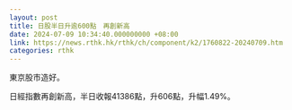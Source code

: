 ```yaml
---
layout: post
title: 日股半日升逾600點　再創新高
date: 2024-07-09 10:34:40.000000000 +08:00
link: https://news.rthk.hk/rthk/ch/component/k2/1760822-20240709.htm
categories: rthk
---
```


東京股市造好。

日經指數再創新高，半日收報41386點，升606點，升幅1.49%。
